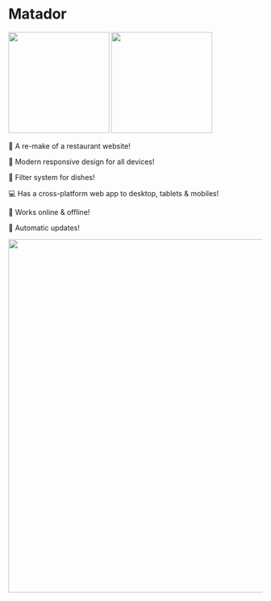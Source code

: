 # Matador

<a href="https://restaurang-matador.netlify.app/"><img src="https://emojipedia.org/static/img/footer/use_in_browser_dark.svg" width="200"/></a> <a href="https://restaurang-matador.netlify.app/#/PWA"><img src="https://i.imgur.com/S0z63M4.png" width="200"/></a>

🍕 A re-make of a restaurant website!

📱 Modern responsive design for all devices!

🍔 Filter system for dishes!

💻 Has a cross-platform web app to desktop, tablets & mobiles!

📶 Works online & offline!

📲 Automatic updates!

<img src="https://i.imgur.com/FhjuQnH.png" width="700">
